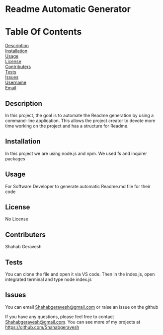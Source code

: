 # Readme Automatic Generator


# Table Of Contents

[Description](*description) <br />
[Installation](*installation)<br />
[Usage](*usage)<br />
[License](*license)<br />
[Contributers](*contributers)<br />
[Tests](*tests)<br />
[Issues](*issues)<br />
[Username](*username)<br />
[Email](*email)<br />

## Description

In this project, the goal is to automate the Readme generation by using a command-line application. This allows the project creator to devote more time working on the project and has a structure for Readme.

## Installation

In this project we are using node.js and npm. We used fs and inquirer packages

## Usage

For Software Developer to generate automatic Readme.md file for their code

## License

No License

## Contributers

Shahab Geravesh

## Tests

You can clone the file and open it via VS code. Then in the index.js, open integrated terminal and type node index.js

## Issues

You can email Shahabgeravesh@gmail.com or raise an issue on the github

If you have any questions, please feel free to contact Shahabgeravesh@gmail.com.
You can see more of my projects at https://github.com/Shahabgeravesh
